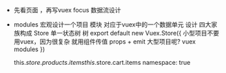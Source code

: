- 先看页面  ，再写vuex
  focus 数据流设计
- modules
  宏观设计一个项目
  模块 对应于vuex中的一个数据单元
  设计 四大家族构成
  Store 单一状态树
  树
  export default new Vuex.Store({
      小型项目不要用vuex，因为很复杂
      就用组件传值 props + emit
      大型项目呢? vuex modules
  })

  this.$store.products.items
  this.$store.cart.items
  namespace: true